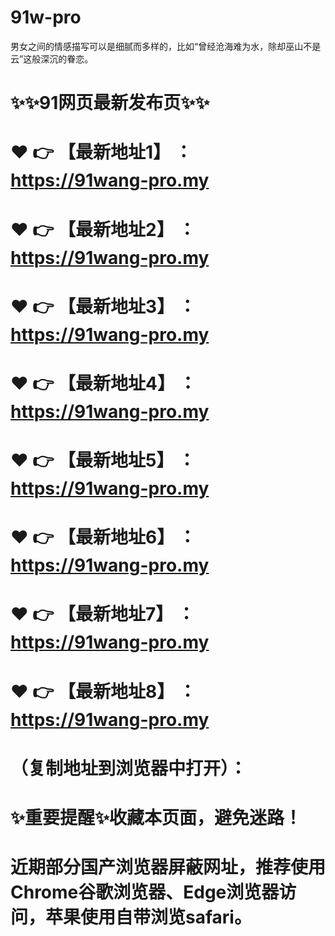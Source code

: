 # 91w-pro
男女之间的情感描写可以是细腻而多样的，比如“曾经沧海难为水，除却巫山不是云”这般深沉的眷恋。
# ✨✨91网页最新发布页✨✨
# ❤️ 👉 【最新地址1】 ：https://91wang-pro.my
# ❤️ 👉 【最新地址2】 ：https://91wang-pro.my
# ❤️ 👉 【最新地址3】 ：https://91wang-pro.my
# ❤️ 👉 【最新地址4】 ：https://91wang-pro.my
# ❤️ 👉 【最新地址5】 ：https://91wang-pro.my
# ❤️ 👉 【最新地址6】 ：https://91wang-pro.my
# ❤️ 👉 【最新地址7】 ：https://91wang-pro.my
# ❤️ 👉 【最新地址8】 ：https://91wang-pro.my
# （复制地址到浏览器中打开）：
# ✨重要提醒✨收藏本页面，避免迷路！
# 近期部分国产浏览器屏蔽网址，推荐使用Chrome谷歌浏览器、Edge浏览器访问，苹果使用自带浏览safari。
